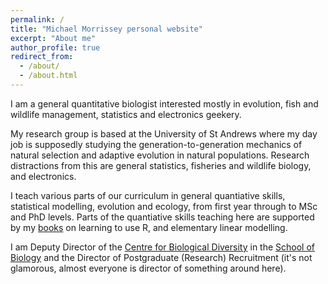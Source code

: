```yaml
---
permalink: /
title: "Michael Morrissey personal website"
excerpt: "About me"
author_profile: true
redirect_from: 
  - /about/
  - /about.html
---
```


I am a general quantitative biologist interested mostly in evolution, fish and wildlife management, statistics and electronics geekery.

My research group is based at the University of St Andrews where my day job is supposedly studying the generation-to-generation mechanics of natural selection and adaptive evolution in natural populations.  Research distractions from this are general statistics, fisheries and wildlife biology, and electronics.  

I teach various parts of our curriculum in general quantiative skills, statistical modelling, evolution and ecology, from first year through to MSc and PhD levels.  Parts of the quantiative skills teaching here are supported by my [books](/teaching) on learning to use R, and elementary linear modelling.

I am Deputy Director of the [Centre for Biological Diversity](https://biology.st-andrews.ac.uk/biodiversity/) in the [School of Biology](https://www.st-andrews.ac.uk/biology/) and the Director of Postgraduate (Research) Recruitment (it's not glamorous, almost everyone is director of something around here).

